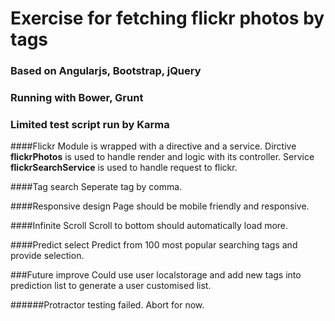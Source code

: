 # Exercise for fetching flickr photos by tags

### Based on Angularjs, Bootstrap, jQuery
### Running with Bower, Grunt
### Limited test script run by Karma

####Flickr Module is wrapped with a directive and a service.
Dirctive **flickrPhotos** is used to handle render and logic with its controller.
Service **flickrSearchService** is used to handle request to flickr.

####Tag search
Seperate tag by comma.

####Responsive design
Page should be mobile friendly and responsive.

####Infinite Scroll
Scroll to bottom should automatically load more.

####Predict select
Predict from 100 most popular searching tags and provide selection.


###Future improve
Could use user localstorage and add new tags into prediction list to generate a user customised list.

######Protractor testing failed. Abort for now.